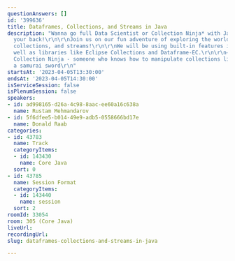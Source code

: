 ```yaml
---
questionAnswers: []
id: '399636'
title: Dataframes, Collections, and Streams in Java
description: "Wanna go full Data Scientist or Collection Ninja* with Java? We've got
  your back!\r\n\r\nJoin us on our fun adventure of exploring the world of dataframes,
  collections, and streams!\r\n\r\nWe will be using built-in features in Java, as
  well as libraries like Eclipse Collections and Dataframe-EC.\r\n\r\n—--------\r\n*)
  Collection Ninja - someone who knows how to manipulate collections like wielding
  a samurai sword\r\n"
startsAt: '2023-04-05T13:30:00'
endsAt: '2023-04-05T14:30:00'
isServiceSession: false
isPlenumSession: false
speakers:
- id: ad998165-d26a-4c98-8aac-ee60a16c638a
  name: Rustam Mehmandarov
- id: 5f6dfee5-b014-49e9-adb5-0558666bd17e
  name: Donald Raab
categories:
- id: 43783
  name: Track
  categoryItems:
  - id: 143430
    name: Core Java
  sort: 0
- id: 43785
  name: Session Format
  categoryItems:
  - id: 143440
    name: session
  sort: 2
roomId: 33054
room: 305 (Core Java)
liveUrl: 
recordingUrl: 
slug: dataframes-collections-and-streams-in-java

---
```

